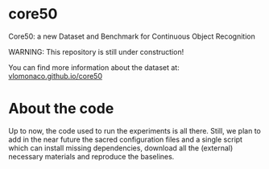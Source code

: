 # core50
Core50: a new Dataset and Benchmark for Continuous Object Recognition

WARNING: This repository is still under construction! 

You can find more information about the dataset at: 
[vlomonaco.github.io/core50](http://vlomonaco.github.io/core50)


About the code
=============

Up to now, the code used to run the experiments is all there. Still, we plan to
add in the near future the sacred configuration files and a single script which
can install missing dependencies, download all the (external) necessary 
materials and reproduce the baselines. 

